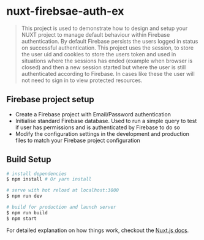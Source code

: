 # nuxt-firebsae-auth-ex

> This project is used to demonstrate how to design and setup your NUXT project to manage default behaviour within 
Firebase authentication. By default Firebase persists the users logged in status on successful authentication. 
This project uses the session, to store the user uid and cookies to store the users token and used in situations where 
the sessions has ended (example when browser is closed) and then a new session started but where the user is still 
authenticated according to Firebase. In cases like these the user will not need to sign in to view protected resources. 

## Firebase project setup

* Create a Firebase project with Email/Password authentication
* Initialise standard Firebase database. Used to run a simple query to test if user has permissions and is authenticated 
by Firebase to do so 
* Modify the configuration settings in the development and production files to match your Firebase project configuration


## Build Setup

``` bash
# install dependencies
$ npm install # Or yarn install

# serve with hot reload at localhost:3000
$ npm run dev

# build for production and launch server
$ npm run build
$ npm start

```

For detailed explanation on how things work, checkout the [Nuxt.js docs](https://github.com/nuxt/nuxt.js).
